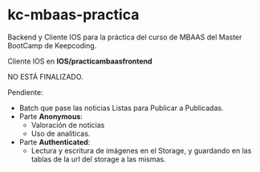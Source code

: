 # kc-mbaas-practica
Backend y Cliente IOS para la práctica del curso de MBAAS del Master BootCamp de Keepcoding. 

Cliente IOS en **IOS/practicambaasfrontend**

NO ESTÁ FINALIZADO.

Pendiente:

* Batch que pase las noticias Listas para Publicar a Publicadas.  
* Parte **Anonymous**: 
    * Valoración de noticias
    * Uso de analíticas.
* Parte **Authenticated**:
    * Lectura y escritura de imágenes en el Storage, y guardando en las tablas de la url del storage a las mismas.
